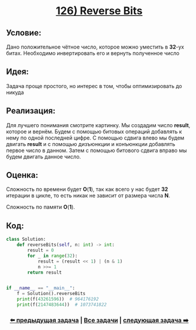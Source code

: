 <div align='center'>
<h1><a href='https://leetcode.com/problems/reverse-bits/description/'><strong>126) Reverse Bits</strong></a></h1>
</div>

## **Условие:**

Дано положительное чётное число, которое можно уместить в **32**-ух битах. Необходимо инвертировать его и вернуть полученное число

## **Идея:**

Задача проще простого, но интерес в том, чтобы оптимизировать до никуда

## **Реализация:**

Для лучшего понимания смотрите картинку. Мы создадим число **result**, которое и вернём. Будем с помощью битовых операций добавлять к нему по одной последней цифре. С помощью сдвига влево мы будем двигать **result** и с помощью дизъюнкции и конъюнкции добавлять первое число в данном. Затем с помощью битового сдвига вправо мы будем двигать данное число.



## **Оценка:**

Сложность по времени будет **O**(**1**), так как всего у нас будет **32** итерации в цикле, то есть никак не зависит от размера числа **N**.

Сложность по памяти **O**(**1**).

## Код:
```python
class Solution:
    def reverseBits(self, n: int) -> int:
        result = 0
        for _ in range(32):
            result = (result << 1) | (n & 1)
            n >>= 1
        return result


if __name__ == "__main__":
    f = Solution().reverseBits
    print(f(43261596))  # 964176192
    print(f(2147483644))  # 1073741822

```

<div align='center'><h3><a href='https://github.com/TAskMAster339/PythonAlgorithms/tree/main/125.Add%20Binary'>⬅️ предыдущая задача</a>&nbsp;|&nbsp;<a href='https://github.com/TAskMAster339/PythonAlgorithms/tree/main/README.md'>Все задачи</a>&nbsp;|&nbsp;<a href='https://github.com/TAskMAster339/PythonAlgorithms/tree/main/127.Number%20of%201%20Bits'>следующая задача ➡️</a></h3></div>